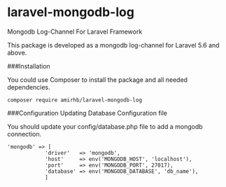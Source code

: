 # laravel-mongodb-log
Mongodb Log-Channel For Laravel Framework

This package is developed as a mongodb log-channel for Laravel 5.6 and above.

###Installation

You could use Composer to install the package and all needed dependencies.

```
composer require amirhb/laravel-mongodb-log
```

###Configuration
Updating Database Configuration file

You should update your config/database.php file to add a mongodb connection.

```
'mongodb' => [
            'driver'   => 'mongodb',
            'host'     => env('MONGODB_HOST', 'localhost'),
            'port'     => env('MONGODB_PORT', 27017),
            'database' => env('MONGODB_DATABASE', 'db_name'),
            ]
``` 


 
